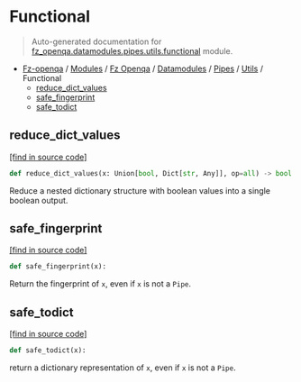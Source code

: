 # Functional

> Auto-generated documentation for [fz_openqa.datamodules.pipes.utils.functional](blob/master/fz_openqa/datamodules/pipes/utils/functional.py) module.

- [Fz-openqa](../../../../README.md#fz-openqa-index) / [Modules](../../../../MODULES.md#fz-openqa-modules) / [Fz Openqa](../../../index.md#fz-openqa) / [Datamodules](../../index.md#datamodules) / [Pipes](../index.md#pipes) / [Utils](index.md#utils) / Functional
    - [reduce_dict_values](#reduce_dict_values)
    - [safe_fingerprint](#safe_fingerprint)
    - [safe_todict](#safe_todict)

## reduce_dict_values

[[find in source code]](blob/master/fz_openqa/datamodules/pipes/utils/functional.py#L28)

```python
def reduce_dict_values(x: Union[bool, Dict[str, Any]], op=all) -> bool:
```

Reduce a nested dictionary structure with boolean values
into a single boolean output.

## safe_fingerprint

[[find in source code]](blob/master/fz_openqa/datamodules/pipes/utils/functional.py#L20)

```python
def safe_fingerprint(x):
```

Return the fingerprint of `x`, even if `x` is not a `Pipe`.

## safe_todict

[[find in source code]](blob/master/fz_openqa/datamodules/pipes/utils/functional.py#L9)

```python
def safe_todict(x):
```

return a dictionary representation of `x`, even if `x` is not a `Pipe`.
